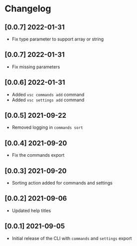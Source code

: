 # Changelog

## [0.0.7] 2022-01-31

- Fix type parameter to support array or string

## [0.0.7] 2022-01-31

- Fix missing parameters

## [0.0.6] 2022-01-31

- Added `vsc commands add` command
- Added `vsc settings add` command

## [0.0.5] 2021-09-22

- Removed logging in `commands sort`

## [0.0.4] 2021-09-20

- Fix the commands export

## [0.0.3] 2021-09-20

- Sorting action added for commands and settings

## [0.0.2] 2021-09-06

- Updated help titles

## [0.0.1] 2021-09-05

- Initial release of the CLI with `commands` and `settings` export